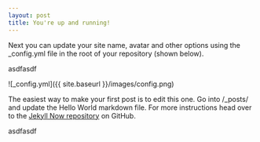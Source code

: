```yaml
---
layout: post
title: You're up and running!
---
```


Next you can update your site name, avatar and other options using the _config.yml file in the root of your repository (shown below).

asdfasdf

![_config.yml]({{ site.baseurl }}/images/config.png)

The easiest way to make your first post is to edit this one. Go into /_posts/ and update the Hello World markdown file. For more instructions head over to the [Jekyll Now repository](https://github.com/barryclark/jekyll-now) on GitHub.


asdfasdf
